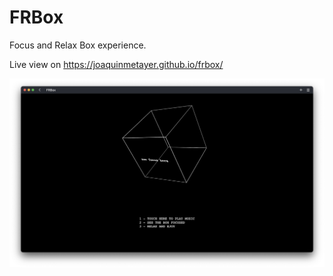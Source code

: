 # FRBox

Focus and Relax Box experience.

Live view on https://joaquinmetayer.github.io/frbox/

<img src="./Screen Shot 2022-08-13 at 21.22.34.png" />